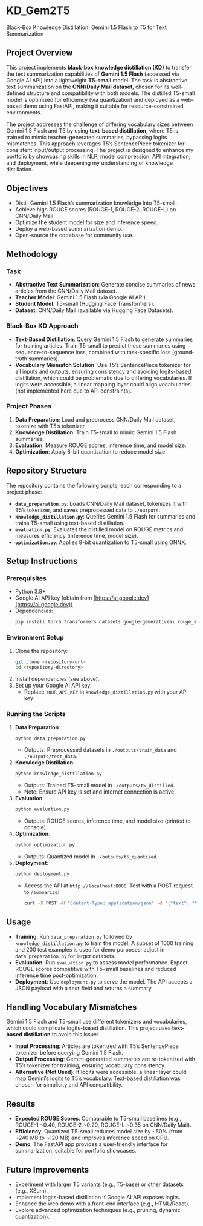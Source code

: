 # KD_Gem2T5 #  

Black-Box Knowledge Distillation: Gemini 1.5 Flash to T5 for Text Summarization

## Project Overview
This project implements **black-box knowledge distillation (KD)** to transfer the text summarization capabilities of **Gemini 1.5 Flash** (accessed via Google AI API) into a lightweight **T5-small** model. The task is abstractive text summarization on the **CNN/Daily Mail dataset**, chosen for its well-defined structure and compatibility with both models. The distilled T5-small model is optimized for efficiency (via quantization) and deployed as a web-based demo using FastAPI, making it suitable for resource-constrained environments.

The project addresses the challenge of differing vocabulary sizes between Gemini 1.5 Flash and T5 by using **text-based distillation**, where T5 is trained to mimic teacher-generated summaries, bypassing logits mismatches. This approach leverages T5’s SentencePiece tokenizer for consistent input/output processing. The project is designed to enhance my portfolio by showcasing skills in NLP, model compression, API integration, and deployment, while deepening my understanding of knowledge distillation.

## Objectives
- Distill Gemini 1.5 Flash’s summarization knowledge into T5-small.
- Achieve high ROUGE scores (ROUGE-1, ROUGE-2, ROUGE-L) on CNN/Daily Mail.
- Optimize the student model for size and inference speed.
- Deploy a web-based summarization demo.
- Open-source the codebase for community use.

## Methodology
### Task
- **Abstractive Text Summarization**: Generate concise summaries of news articles from the CNN/Daily Mail dataset.
- **Teacher Model**: Gemini 1.5 Flash (via Google AI API).
- **Student Model**: T5-small (Hugging Face Transformers).
- **Dataset**: CNN/Daily Mail (available via Hugging Face Datasets).

### Black-Box KD Approach
- **Text-Based Distillation**: Query Gemini 1.5 Flash to generate summaries for training articles. Train T5-small to predict these summaries using sequence-to-sequence loss, combined with task-specific loss (ground-truth summaries).
- **Vocabulary Mismatch Solution**: Use T5’s SentencePiece tokenizer for all inputs and outputs, ensuring consistency and avoiding logits-based distillation, which could be problematic due to differing vocabularies. If logits were accessible, a linear mapping layer could align vocabularies (not implemented here due to API constraints).

### Project Phases
1. **Data Preparation**: Load and preprocess CNN/Daily Mail dataset, tokenize with T5’s tokenizer.
2. **Knowledge Distillation**: Train T5-small to mimic Gemini 1.5 Flash summaries.
3. **Evaluation**: Measure ROUGE scores, inference time, and model size.
4. **Optimization**: Apply 8-bit quantization to reduce model size.

## Repository Structure
The repository contains the following scripts, each corresponding to a project phase:

- **`data_preparation.py`**: Loads CNN/Daily Mail dataset, tokenizes it with T5’s tokenizer, and saves preprocessed data to `./outputs`.
- **`knowledge_distillation.py`**: Queries Gemini 1.5 Flash for summaries and trains T5-small using text-based distillation.
- **`evaluation.py`**: Evaluates the distilled model on ROUGE metrics and measures efficiency (inference time, model size).
- **`optimization.py`**: Applies 8-bit quantization to T5-small using ONNX.

## Setup Instructions
### Prerequisites
- Python 3.8+
- Google AI API key (obtain from [https://ai.google.dev](https://ai.google.dev))
- Dependencies:
  ```bash
  pip install torch transformers datasets google-generativeai rouge_score fastapi uvicorn optimum onnx
  ```

### Environment Setup
1. Clone the repository:
   ```bash
   git clone <repository-url>
   cd <repository-directory>
   ```
2. Install dependencies (see above).
3. Set up your Google AI API key:
   - Replace `YOUR_API_KEY` in `knowledge_distillation.py` with your API key.

### Running the Scripts
1. **Data Preparation**:
   ```bash
   python data_preparation.py
   ```
   - Outputs: Preprocessed datasets in `./outputs/train_data` and `./outputs/test_data`.
2. **Knowledge Distillation**:
   ```bash
   python knowledge_distillation.py
   ```
   - Outputs: Trained T5-small model in `./outputs/t5_distilled`.
   - Note: Ensure API key is set and internet connection is active.
3. **Evaluation**:
   ```bash
   python evaluation.py
   ```
   - Outputs: ROUGE scores, inference time, and model size (printed to console).
4. **Optimization**:
   ```bash
   python optimization.py
   ```
   - Outputs: Quantized model in `./outputs/t5_quantized`.
5. **Deployment**:
   ```bash
   python deployment.py
   ```
   - Access the API at `http://localhost:8000`. Test with a POST request to `/summarize`:
     ```bash
     curl -X POST -H "Content-Type: application/json" -d '{"text": "Your article text here"}' http://localhost:8000/summarize
     ```

## Usage
- **Training**: Run `data_preparation.py` followed by `knowledge_distillation.py` to train the model. A subset of 1000 training and 200 test examples is used for demo purposes; adjust in `data_preparation.py` for larger datasets.
- **Evaluation**: Run `evaluation.py` to assess model performance. Expect ROUGE scores competitive with T5-small baselines and reduced inference time post-optimization.
- **Deployment**: Use `deployment.py` to serve the model. The API accepts a JSON payload with a `text` field and returns a summary.

## Handling Vocabulary Mismatches
Gemini 1.5 Flash and T5-small use different tokenizers and vocabularies, which could complicate logits-based distillation. This project uses **text-based distillation** to avoid this issue:
- **Input Processing**: Articles are tokenized with T5’s SentencePiece tokenizer before querying Gemini 1.5 Flash.
- **Output Processing**: Gemini-generated summaries are re-tokenized with T5’s tokenizer for training, ensuring vocabulary consistency.
- **Alternative (Not Used)**: If logits were accessible, a linear layer could map Gemini’s logits to T5’s vocabulary. Text-based distillation was chosen for simplicity and API compatibility.

## Results
- **Expected ROUGE Scores**: Comparable to T5-small baselines (e.g., ROUGE-1 ~0.40, ROUGE-2 ~0.20, ROUGE-L ~0.35 on CNN/Daily Mail).
- **Efficiency**: Quantized T5-small reduces model size by ~50% (from ~240 MB to ~120 MB) and improves inference speed on CPU.
- **Demo**: The FastAPI app provides a user-friendly interface for summarization, suitable for portfolio showcases.

## Future Improvements
- Experiment with larger T5 variants (e.g., T5-base) or other datasets (e.g., XSum).
- Implement logits-based distillation if Google AI API exposes logits.
- Enhance the web demo with a front-end interface (e.g., HTML/React).
- Explore advanced optimization techniques (e.g., pruning, dynamic quantization).
